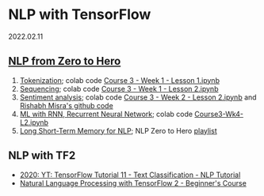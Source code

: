 # NLP with TensorFlow

2022.02.11

## [NLP from Zero to Hero](https://www.youtube.com/watch?v=fNxaJsNG3-s&list=PLQY2H8rRoyvzDbLUZkbudP-MFQZwNmU4S)

1. [Tokenization](https://www.youtube.com/watch?v=fNxaJsNG3-s); colab code [Course 3 - Week 1 - Lesson 1.ipynb](https://colab.research.google.com/github/lmoroney/dlaicourse/blob/master/TensorFlow%20In%20Practice/Course%203%20-%20NLP/Course%203%20-%20Week%201%20-%20Lesson%201.ipynb)
2. [Sequencing](https://www.youtube.com/watch?v=r9QjkdSJZ2g); colab code [Course 3 - Week 1 - Lesson 2.ipynb](https://colab.research.google.com/github/lmoroney/dlaicourse/blob/master/TensorFlow%20In%20Practice/Course%203%20-%20NLP/Course%203%20-%20Week%201%20-%20Lesson%202.ipynb)
3. [Sentiment analysis](https://www.youtube.com/watch?v=Y_hzMnRXjhI); colab code [Course 3 - Week 2 - Lesson 2.ipynb](https://colab.research.google.com/github/lmoroney/dlaicourse/blob/master/TensorFlow%20In%20Practice/Course%203%20-%20NLP/Course%203%20-%20Week%202%20-%20Lesson%202.ipynb) and [Rishabh Misra's github code](https://rishabhmisra.github.io/publications/)
4. [ML with RNN, Recurrent Neural Network](https://www.youtube.com/watch?v=OuYtk9Ymut4); colab code [Course3-Wk4-L2.ipynb](https://colab.research.google.com/github/lmoroney/dlaicourse/blob/master/TensorFlow%20In%20Practice/Course%203%20-%20NLP/Course%203%20-%20Week%204%20-%20Lesson%202%20-%20Notebook.ipynb)
5. [Long Short-Term Memory for NLP](https://www.youtube.com/watch?v=A9QVYOBjZdY); NLP Zero to Hero [playlist](https://www.youtube.com/playlist?list=PLQY2H8rRoyvzDbLUZkbudP-MFQZwNmU4S)




## NLP with TF2
* [2020: YT: TensorFlow Tutorial 11 - Text Classification - NLP Tutorial](https://www.youtube.com/watch?v=kxeyoyrf2cM)
* [Natural Language Processing with TensorFlow 2 - Beginner's Course](https://www.youtube.com/watch?v=B2q5cRJvqI8)
